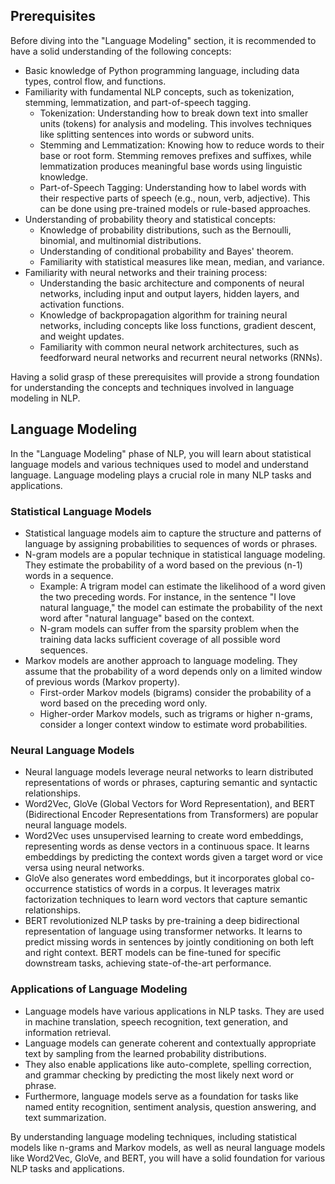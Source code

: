 ## Prerequisites

Before diving into the "Language Modeling" section, it is recommended to have a solid understanding of the following concepts:

- Basic knowledge of Python programming language, including data types, control flow, and functions.
- Familiarity with fundamental NLP concepts, such as tokenization, stemming, lemmatization, and part-of-speech tagging.
  - Tokenization: Understanding how to break down text into smaller units (tokens) for analysis and modeling. This involves techniques like splitting sentences into words or subword units.
  - Stemming and Lemmatization: Knowing how to reduce words to their base or root form. Stemming removes prefixes and suffixes, while lemmatization produces meaningful base words using linguistic knowledge.
  - Part-of-Speech Tagging: Understanding how to label words with their respective parts of speech (e.g., noun, verb, adjective). This can be done using pre-trained models or rule-based approaches.
- Understanding of probability theory and statistical concepts:
  - Knowledge of probability distributions, such as the Bernoulli, binomial, and multinomial distributions.
  - Understanding of conditional probability and Bayes' theorem.
  - Familiarity with statistical measures like mean, median, and variance.
- Familiarity with neural networks and their training process:
  - Understanding the basic architecture and components of neural networks, including input and output layers, hidden layers, and activation functions.
  - Knowledge of backpropagation algorithm for training neural networks, including concepts like loss functions, gradient descent, and weight updates.
  - Familiarity with common neural network architectures, such as feedforward neural networks and recurrent neural networks (RNNs).

Having a solid grasp of these prerequisites will provide a strong foundation for understanding the concepts and techniques involved in language modeling in NLP.

## Language Modeling

In the "Language Modeling" phase of NLP, you will learn about statistical language models and various techniques used to model and understand language. Language modeling plays a crucial role in many NLP tasks and applications.

### Statistical Language Models

- Statistical language models aim to capture the structure and patterns of language by assigning probabilities to sequences of words or phrases.
- N-gram models are a popular technique in statistical language modeling. They estimate the probability of a word based on the previous (n-1) words in a sequence.
  - Example: A trigram model can estimate the likelihood of a word given the two preceding words. For instance, in the sentence "I love natural language," the model can estimate the probability of the next word after "natural language" based on the context.
  - N-gram models can suffer from the sparsity problem when the training data lacks sufficient coverage of all possible word sequences.
- Markov models are another approach to language modeling. They assume that the probability of a word depends only on a limited window of previous words (Markov property).
  - First-order Markov models (bigrams) consider the probability of a word based on the preceding word only.
  - Higher-order Markov models, such as trigrams or higher n-grams, consider a longer context window to estimate word probabilities.

### Neural Language Models

- Neural language models leverage neural networks to learn distributed representations of words or phrases, capturing semantic and syntactic relationships.
- Word2Vec, GloVe (Global Vectors for Word Representation), and BERT (Bidirectional Encoder Representations from Transformers) are popular neural language models.
- Word2Vec uses unsupervised learning to create word embeddings, representing words as dense vectors in a continuous space. It learns embeddings by predicting the context words given a target word or vice versa using neural networks.
- GloVe also generates word embeddings, but it incorporates global co-occurrence statistics of words in a corpus. It leverages matrix factorization techniques to learn word vectors that capture semantic relationships.
- BERT revolutionized NLP tasks by pre-training a deep bidirectional representation of language using transformer networks. It learns to predict missing words in sentences by jointly conditioning on both left and right context. BERT models can be fine-tuned for specific downstream tasks, achieving state-of-the-art performance.

### Applications of Language Modeling

- Language models have various applications in NLP tasks. They are used in machine translation, speech recognition, text generation, and information retrieval.
- Language models can generate coherent and contextually appropriate text by sampling from the learned probability distributions.
- They also enable applications like auto-complete, spelling correction, and grammar checking by predicting the most likely next word or phrase.
- Furthermore, language models serve as a foundation for tasks like named entity recognition, sentiment analysis, question answering, and text summarization.

By understanding language modeling techniques, including statistical models like n-grams and Markov models, as well as neural language models like Word2Vec, GloVe, and BERT, you will have a solid foundation for various NLP tasks and applications.

